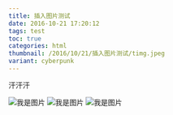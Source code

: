 ```yaml
---
title: 插入图片测试
date: 2016-10-21 17:20:12
tags: test
toc: true
categories: html
thumbnail: /2016/10/21/插入图片测试/timg.jpeg
variant: cyberpunk
---
```

汗汗汗
<!--more-->
![我是图片](插入图片测试/timg.jpg)
![我是图片](插入图片测试/timg.jpg)
![我是图片](插入图片测试/timg.jpg)

